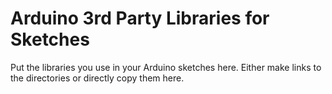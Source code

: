 # Arduino 3rd Party Libraries for Sketches

Put the libraries you use in your Arduino sketches here. Either make links to the
directories or directly copy them here.